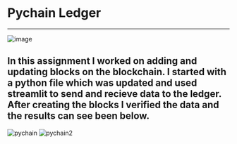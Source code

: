 # Pychain Ledger
---------------------
![image](https://user-images.githubusercontent.com/93834612/163057436-b6006b67-cf6e-423c-ad97-2397f9dc2527.png)

In this assignment I worked on adding and updating blocks on the blockchain. I started with a python file which was updated and used streamlit to send and recieve data to the ledger. After creating the blocks I verified the data and the results can see been below.
-----------------------
![pychain](https://user-images.githubusercontent.com/93834612/163057160-a38709d6-a1ef-4ebd-b856-8c8af0ea9348.png)
![pychain2](https://user-images.githubusercontent.com/93834612/163057200-efddcdf9-a8fe-4956-af81-a1d56b822890.png)
